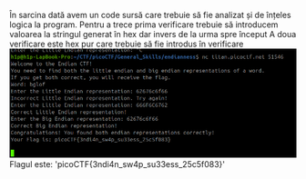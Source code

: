 În sarcina dată avem un code sursă care trebuie să fie analizat și de înțeles logica la program. 
Pentru a trece prima verificare trebuie să introducem valoarea la stringul generat în hex dar
invers de la urma spre început
A doua verificare este hex pur care trebuie să fie introdus în verificare
![alt text](image/endinness.png)
Flagul este: 'picoCTF{3ndi4n_sw4p_su33ess_25c5f083}'
